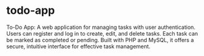 # todo-app
To-Do App: A web application for managing tasks with user authentication. Users can register and log in to create, edit, and delete tasks. Each task can be marked as completed or pending. Built with PHP and MySQL, it offers a secure, intuitive interface for effective task management.
